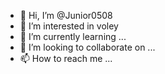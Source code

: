 - 👋 Hi, I’m @Junior0508
- 👀 I’m interested in voley
- 🌱 I’m currently learning ...
- 💞️ I’m looking to collaborate on ...
- 📫 How to reach me ...

<!---
Junior0508/Junior0508 is a ✨ special ✨ repository because its `README.md` (this file) appears on your GitHub profile.
You can click the Preview link to take a look at your changes.
--->

